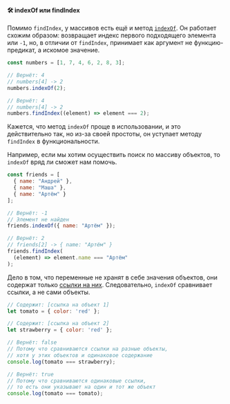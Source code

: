 #### 🛠 indexOf или findIndex

Помимо `findIndex`, у массивов есть ещё и метод [`indexOf`](/js/index-of). Он работает схожим образом: возвращает индекс первого подходящего элемента или `-1`, но, в отличии от `findIndex`, принимает как аргумент не функцию-предикат, а искомое значение.

```js
const numbers = [1, 7, 4, 6, 2, 8, 3];

// Вернёт: 4
// numbers[4] -> 2
numbers.indexOf(2);

// Вернёт: 4
// numbers[4] -> 2
numbers.findIndex((element) => element === 2);
```

Кажется, что метод `indexOf` проще в использовании, и это действительно так, но из-за своей простоты, он уступает методу `findIndex` в функциональности.

Например, если мы хотим осуществить поиск по массиву объектов, то `indexOf` вряд ли сможет нам помочь.

```js
const friends = [
  { name: "Андрей" },
  { name: "Маша" },
  { name: "Артём" }
];

// Вернёт: -1
// Элемент не найден
friends.indexOf({ name: "Артём" });

// Вернёт: 2
// friends[2] -> { name: "Артём" }
friends.findIndex(
  (element) => element.name === "Артём"
);
```

Дело в том, что переменные не хранят в себе значения объектов, они содержат только [ссылки на них](/js/ref-type-vs-value-type/#ssylochnye-tipy-dannyh). Следовательно, `indexOf` сравнивает ссылки, а не сами объекты.

```js
// Содержит: [ссылка на объект 1]
let tomato = { color: 'red' };

// Содержит: [ссылка на объект 2]
let strawberry = { color: 'red' };

// Вернёт: false
// Потому что сравниваются ссылки на разные объекты,
// хотя у этих объектов и одинаковое содержание
console.log(tomato === strawberry);

// Вернёт: true
// Потому что сравниваются одинаковые ссылки,
// то есть они указывают на один и тот же объект
console.log(tomato === tomato);
```
